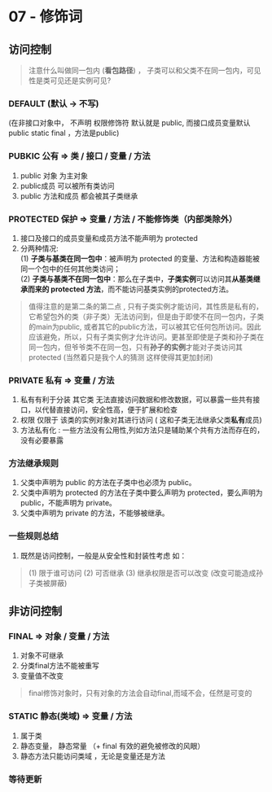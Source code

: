 # 07 - 修饰词

## 访问控制
> 注意什么叫做同一包内 (**看包路径**) ， 子类可以和父类不在同一包内，可见性是类可见还是实例可见?

### **DEFAULT** (默认 -> 不写)
(在非接口对象中， 不声明 权限修饰符 默认就是 public, 而接口成员变量默认 public static final ，方法是public)


### **PUBKIC** 公有 => 类 / 接口 / 变量 / 方法
1. public 对象 为主对象
2. public成员 可以被所有类访问
3. public 方法和成员 都会被其子类继承

### **PROTECTED** 保护 => 变量 / 方法 / 不能修饰类（内部类除外）
1. 接口及接口的成员变量和成员方法不能声明为 protected
2. 分两种情况:  
(1) **子类与基类在同一包中**：被声明为 protected 的变量、方法和构造器能被同一个包中的任何其他类访问；   
(2) **子类与基类不在同一包中**：那么在子类中，**子类实例**可以访问其**从基类继承而来的 protected 方法**，而不能访问基类实例的protected方法。 

>  值得注意的是第二条的第二点 , 只有子类实例才能访问，其性质是私有的，它希望包外的类（非子类）无法访问到，但是由于即使不在同一包内，子类的main为public, 或者其它的public方法，可以被其它任何包所访问。因此应该避免，所以，只有子类实例才允许访问。更甚至即使是子类和孙子类在同一包内，但爷爷类不在同一包，只有**孙子的实例**才能对子类访问其protected
> (当然着只是我个人的猜测  这样使得其更加封闭)

### **PRIVATE** 私有 => 变量 / 方法
1. 私有有利于分装 其它类 无法直接访问数据和修改数据，可以暴露一些共有接口，以代替直接访问，安全性高，便于扩展和检查
2. 权限 仅限于 该类的实例对象对其进行访问 ( 这和子类无法继承父类**私有**成员)
3. 方法私有化 : 一些方法没有公用性,列如方法只是辅助某个共有方法而存在的，没有必要暴露

###  方法继承规则
1. 父类中声明为 public 的方法在子类中也必须为 public。
2. 父类中声明为 protected 的方法在子类中要么声明为 protected，要么声明为 public，不能声明为 private。
3. 父类中声明为 private 的方法，不能够被继承。


### 一些规则总结
1. 既然是访问控制，一般是从安全性和封装性考虑
如： 
> (1) 限于谁可访问  (2) 可否继承 (3) 继承权限是否可以改变 (改变可能造成孙子类被屏蔽)


## 非访问控制

### **FINAL** => 对象 / 变量 / 方法
1. 对象不可继承
2. 分类final方法不能被重写
3. 变量值不改变
> final修饰对象时，只有对象的方法会自动final,而域不会，任然是可变的
### **STATIC** 静态(类域) => 变量 / 方法
1. 属于类
2. 静态变量， 静态常量 （+ final 有效的避免被修改的风眼）
3. 静态方法只能访问类域 ，无论是变量还是方法

### 等待更新